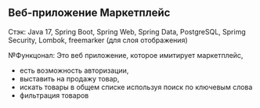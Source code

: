 ## Веб-приложение Маркетплейс

Стэк: Java 17, Spring Boot, Spring Web, Spring Data, PostgreSQL, Sprimg Security, Lombok, freemarker (для слоя отображения)

№Функцонал:
Это веб приложение, которое имитирует маркетплейс,
- есть возможность авторизации,
- выставить на продажу товар,
- искать товары в общем списке используя поиск по ключевым слова
- фильтрация товаров

